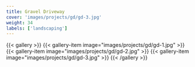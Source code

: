 ```yaml
---
title: Gravel Driveway
cover: 'images/projects/gd/gd-3.jpg'
weight: 34
labels: ['landscaping']
---
```


{{< gallery >}}
{{< gallery-item image="images/projects/gd/gd-1.jpg" >}}
{{< gallery-item image="images/projects/gd/gd-2.jpg" >}}
{{< gallery-item image="images/projects/gd/gd-3.jpg" >}}
{{< /gallery >}}